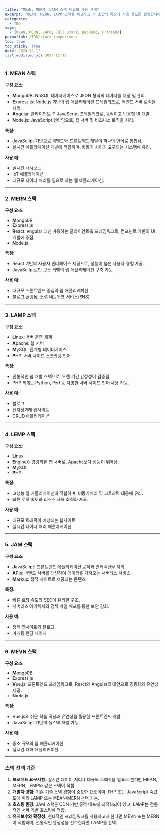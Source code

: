 ```yaml
---
title: "MEAN, MERN, LAPM 스택 비교와 사용 사례"
excerpt: "MEAN, MERN, LAPM 스택을 비교하고 각 조합의 특징과 사용 용도를 설명합니다. 웹 개발에서 적합한 기술 스택을 찾는 데 도움이 됩니다."
categories:
  - TBD
tags:
  - [MEAN, MERN, LAPM, Full Stack, Backend, Frontend]
permalink: /TBD/stack-comparison/
toc: true
toc_sticky: true
date: 2024-12-12
last_modified_at: 2024-12-12
---
```


### 1. MEAN 스택

**구성 요소:**  
- **M**ongoDB: NoSQL 데이터베이스로 JSON 형식의 데이터를 저장 및 관리.  
- **E**xpress.js: Node.js 기반의 웹 애플리케이션 프레임워크로, 백엔드 서버 로직을 처리.  
- **A**ngular: 클라이언트 측 JavaScript 프레임워크로, 동적이고 반응형 UI 개발.  
- **N**ode.js: JavaScript 런타임으로, 웹 서버 및 비즈니스 로직을 처리.  

**특징:**  
- JavaScript 기반으로 백엔드와 프론트엔드 개발이 하나의 언어로 통합됨.  
- 실시간 애플리케이션 개발에 적합하며, 비동기 처리가 요구되는 시스템에 유리.

**사용 예:**  
- 실시간 대시보드  
- IoT 애플리케이션  
- 대규모 데이터 처리를 필요로 하는 웹 애플리케이션.

---

### 2. MERN 스택

**구성 요소:**  
- **M**ongoDB  
- **E**xpress.js  
- **R**eact: Angular 대신 사용하는 클라이언트측 프레임워크로, 컴포넌트 기반의 UI 개발에 중점.  
- **N**ode.js  

**특징:**  
- React 기반의 사용자 인터페이스 제공으로, 성능이 높은 사용자 경험 제공.  
- JavaScript로만 모든 레벨의 웹 애플리케이션 구축 가능.

**사용 예:**  
- 대규모 프론트엔드 중심의 웹 애플리케이션  
- 블로그 플랫폼, 소셜 네트워크 서비스(SNS)  

---

### 3. LAMP 스택

**구성 요소:**  
- **L**inux: 서버 운영 체제  
- **A**pache: 웹 서버  
- **M**ySQL: 관계형 데이터베이스  
- **P**HP: 서버 사이드 스크립팅 언어  

**특징:**  
- 전통적인 웹 개발 스택으로, 오랜 기간 안정성이 검증됨.  
- PHP 외에도 Python, Perl 등 다양한 서버 사이드 언어 사용 가능.  

**사용 예:**  
- 블로그  
- 전자상거래 웹사이트  
- CRUD 애플리케이션  

---

### 4. LEMP 스택

**구성 요소:**  
- **L**inux  
- **E**ngineX: 경량화된 웹 서버로, Apache보다 성능이 뛰어남.  
- **M**ySQL  
- **P**HP  

**특징:**  
- 고성능 웹 애플리케이션에 적합하며, 비동기처리 및 고트래픽 대응에 유리.  
- 빠른 로딩 속도와 리소스 사용 최적화 제공.  

**사용 예:**  
- 대규모 트래픽이 예상되는 웹사이트  
- 실시간 데이터 처리 애플리케이션  

---

### 5. JAM 스택

**구성 요소:**  
- **J**avaScript: 프론트엔드 애플리케이션 로직과 인터랙션을 처리.  
- **A**PIs: 백엔드 서버를 대신하여 데이터를 가져오는 서버리스 서비스.  
- **M**arkup: 정적 사이트로 제공되는 콘텐츠.  

**특징:**  
- 빠른 로딩 속도와 SEO에 유리한 구조.  
- 서버리스 아키텍처와 정적 파일 배포를 통한 보안 강화.  

**사용 예:**  
- 정적 웹사이트와 블로그  
- 마케팅 랜딩 페이지  

---

### 6. MEVN 스택

**구성 요소:**  
- **M**ongoDB  
- **E**xpress.js  
- **V**ue.js: 프론트엔드 프레임워크로, React와 Angular의 대안으로 경량화와 유연성 제공.  
- **N**ode.js  

**특징:**  
- Vue.js의 쉬운 학습 곡선과 유연성을 활용한 프론트엔드 개발.  
- JavaScript 기반의 풀스택 개발 가능.  

**사용 예:**  
- 중소 규모의 웹 애플리케이션  
- 실시간 대화 애플리케이션  

---

### 스택 선택 기준

1. **프로젝트 요구사항:** 실시간 데이터 처리나 대규모 트래픽을 필요로 한다면 MEAN, MERN, LEMP와 같은 스택이 적합.
2. **개발자 경험:** 기존 기술 스택 경험이 중요한 요소이며, PHP 또는 JavaScript 숙련도에 따라 LAMP 또는 MEAN/MERN 선택 가능.
3. **호스팅 환경:** JAM 스택은 CDN 기반 정적 배포에 최적화되어 있고, LAMP는 전통적인 서버 기반 호스팅에 적합.
4. **유지보수와 확장성:** 현대적인 프레임워크를 사용하고자 한다면 MEVN 또는 MERN이 적합하며, 전통적인 안정성을 선호한다면 LAMP를 선택.

---

